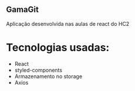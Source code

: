 ## GamaGit
Aplicação desenvolvida nas aulas de react do HC2

# Tecnologias usadas:
  - React
  - styled-components
  - Armazenamento no storage
  - Axios
